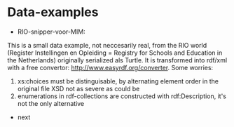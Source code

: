 # Data-examples

* RIO-snipper-voor-MIM:   

This is a small data example, not neccesarily real, from the RIO world (Register Instellingen en Opleiding = Registry for Schools and Education in the Netherlands) originally serialized als Turtle. It is transformed into  rdf/xml  with a free convertor: 
http://www.easyrdf.org/converter. Some worries:

   1. xs:choices must be distinguisable, by alternating element order in the original file XSD not as severe as could be
   2. enumerations in rdf-collections are constructed with rdf:Description, it's not the only alternative

* next



